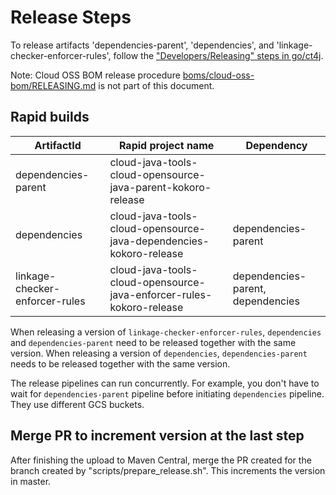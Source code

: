 # Release Steps

To release artifacts 'dependencies-parent', 'dependencies', and 'linkage-checker-enforcer-rules',
follow the ["Developers/Releasing" steps in go/ct4j](
https://g3doc.corp.google.com/company/teams/cloud-java/tools/developers/releasing.md?cl=head).

Note: Cloud OSS BOM release procedure [boms/cloud-oss-bom/RELEASING.md](
boms/cloud-oss-bom/RELEASING.md) is not part of this document.

## Rapid builds

| ArtifactId | Rapid project name | Dependency |
| ---------- | ------------------ | --------- |
|dependencies-parent| cloud-java-tools-cloud-opensource-java-parent-kokoro-release||
|dependencies| cloud-java-tools-cloud-opensource-java-dependencies-kokoro-release|dependencies-parent|
|linkage-checker-enforcer-rules|cloud-java-tools-cloud-opensource-java-enforcer-rules-kokoro-release|dependencies-parent, dependencies|

When releasing a version of `linkage-checker-enforcer-rules`, `dependencies` and
`dependencies-parent` need to be released together with the same version.
When releasing a version of `dependencies`, `dependencies-parent` needs to be released together
with the same version.

The release pipelines can run concurrently. For example, you don't have to wait for
`dependencies-parent` pipeline before initiating `dependencies` pipeline. They use different
GCS buckets.

## Merge PR to increment version at the last step

After finishing the upload to Maven Central, merge the PR created for the branch created by
"scripts/prepare_release.sh". This increments the version in master.
